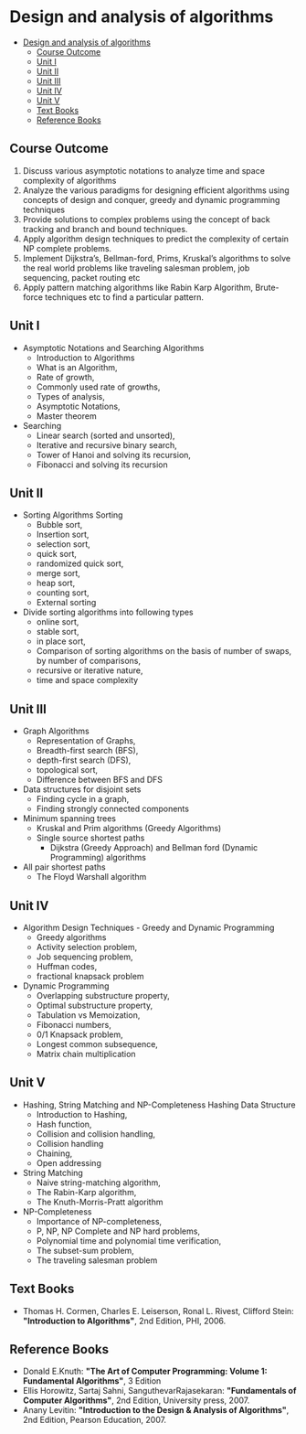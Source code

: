 # Design and analysis of algorithms

- [Design and analysis of algorithms](#design-and-analysis-of-algorithms)
  - [Course Outcome](#course-outcome)
  - [Unit I](#unit-i)
  - [Unit II](#unit-ii)
  - [Unit III](#unit-iii)
  - [Unit IV](#unit-iv)
  - [Unit V](#unit-v)
  - [Text Books](#text-books)
  - [Reference Books](#reference-books)

## Course Outcome

1. Discuss various asymptotic notations to analyze time and 
   space complexity of algorithms
2. Analyze the various paradigms for designing efficient 
   algorithms using concepts of design and conquer,
   greedy and dynamic programming techniques
3. Provide solutions to complex problems using the concept 
   of back tracking and branch and bound techniques.
4. Apply algorithm design techniques to predict the complexity 
   of certain NP complete problems.
5. Implement Dijkstra’s, Bellman-ford, Prims, Kruskal’s algorithms 
   to solve the real world problems like traveling salesman problem,
   job sequencing, packet routing etc
6. Apply pattern matching algorithms like Rabin Karp Algorithm, 
   Brute-force techniques etc to find a particular pattern.

## Unit I

- Asymptotic Notations and Searching Algorithms 
  - Introduction to Algorithms
  - What is an Algorithm, 
  - Rate of growth, 
  - Commonly used rate of growths, 
  - Types of analysis, 
  - Asymptotic Notations, 
  - Master theorem 
- Searching
  - Linear search (sorted and unsorted), 
  - Iterative and recursive binary search, 
  - Tower of Hanoi and solving its recursion, 
  - Fibonacci and solving its recursion

## Unit II

- Sorting Algorithms Sorting 
  - Bubble sort, 
  - Insertion sort, 
  - selection sort, 
  - quick sort, 
  - randomized quick sort, 
  - merge sort, 
  - heap sort, 
  - counting sort, 
  - External sorting 
- Divide sorting algorithms into following types
  - online sort, 
  - stable sort, 
  - in place sort, 
  - Comparison of sorting algorithms on the basis of number of swaps, by number of comparisons, 
  - recursive or iterative nature, 
  - time and space complexity

## Unit III

- Graph Algorithms 
  - Representation of Graphs, 
  - Breadth-first search (BFS), 
  - depth-first search (DFS), 
  - topological sort, 
  - Difference between BFS and DFS 
- Data structures for disjoint sets 
  - Finding cycle in a graph, 
  - Finding strongly connected components 
- Minimum spanning trees
  - Kruskal and Prim algorithms (Greedy Algorithms) 
  - Single source shortest paths
    - Dijkstra (Greedy Approach) and Bellman ford (Dynamic Programming) algorithms 
- All pair shortest paths 
  - The Floyd Warshall algorithm

## Unit IV

- Algorithm Design Techniques - Greedy and Dynamic Programming 
  - Greedy algorithms
  - Activity selection problem, 
  - Job sequencing problem, 
  - Huffman codes, 
  - fractional knapsack problem 
- Dynamic Programming
  - Overlapping substructure property, 
  - Optimal substructure property, 
  - Tabulation vs Memoization, 
  - Fibonacci numbers, 
  - 0/1 Knapsack problem, 
  - Longest common subsequence, 
  - Matrix chain multiplication

## Unit V

- Hashing, String Matching and NP-Completeness Hashing Data Structure
  - Introduction to Hashing, 
  - Hash function, 
  - Collision and collision handling, 
  - Collision handling
  - Chaining, 
  - Open addressing 
- String Matching 
  - Naive string-matching algorithm, 
  - The Rabin-Karp algorithm, 
  - The Knuth-Morris-Pratt algorithm 
- NP-Completeness
  - Importance of NP-completeness, 
  - P, NP, NP Complete and NP hard problems, 
  - Polynomial time and polynomial time verification, 
  - The subset-sum problem, 
  - The traveling salesman problem

## Text Books

- Thomas H. Cormen, Charles E. Leiserson, Ronal L. Rivest, Clifford Stein:
  **"Introduction to Algorithms"**, 
  2nd Edition, PHI, 2006.

## Reference Books

- Donald E.Knuth:
  **"The Art of Computer Programming: Volume 1: Fundamental Algorithms"**,
  3 Edition
- Ellis Horowitz, Sartaj Sahni, SanguthevarRajasekaran:
  **"Fundamentals of Computer Algorithms"**, 
  2nd Edition, University press, 2007.
- Anany Levitin: 
  **"Introduction to the Design & Analysis of Algorithms"**, 
  2nd Edition, Pearson Education, 2007.